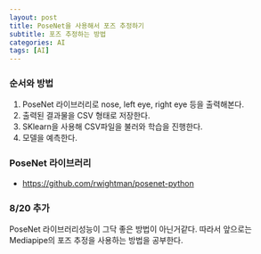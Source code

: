 ```yaml
---
layout: post
title: PoseNet을 사용해서 포즈 추정하기
subtitle: 포즈 추정하는 방법
categories: AI
tags: [AI]
---
```


### 순서와 방법

1. PoseNet 라이브러리로 nose, left eye, right eye 등을 출력해본다.
2. 출력된 결과물을 CSV 형태로 저장한다.
3. SKlearn을 사용해 CSV파일을 불러와 학습을 진행한다.
4. 모델을 예측한다.

### PoseNet 라이브러리

* https://github.com/rwightman/posenet-python


### 8/20 추가

PoseNet 라이브러리성능이 그닥 좋은 방법이 아닌거같다. 따라서 앞으로는 Mediapipe의 포즈 추정을 사용하는 방법을 공부한다.




